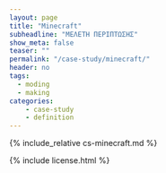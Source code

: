 ```yaml
---
layout: page
title: "Minecraft"
subheadline: "ΜΕΛΕΤΗ ΠΕΡΙΠΤΩΣΗΣ"
show_meta: false
teaser: ""
permalink: "/case-study/minecraft/"
header: no
tags:
  - moding
  - making
categories:
    - case-study
    - definition
---
```


{% include_relative cs-minecraft.md %}

{% include license.html %}
